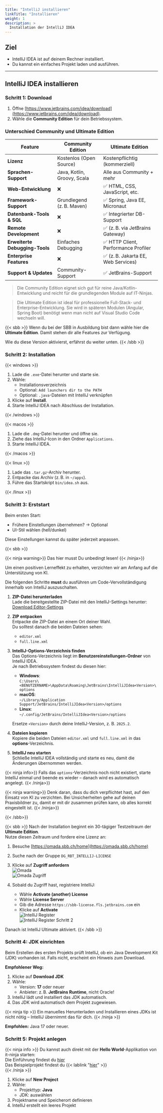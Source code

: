 ```yaml
---
title: "IntelliJ installieren"
linkTitle: "Installieren"
weight: 1
description: >
  Installation der IntelliJ IDEA
---
```


## Ziel

- IntelliJ IDEA ist auf deinem Rechner installiert.
- Du kannst ein einfaches Projekt laden und ausführen.

---

## IntelliJ IDEA installieren

### Schritt 1: Download

1. Öffne [https://www.jetbrains.com/idea/download](https://www.jetbrains.com/idea/download).
2. Wähle die **Community Edition** für dein Betriebssystem.

### Unterschied Community und Ultimate Edition

| Feature                        | Community Edition           | Ultimate Edition                     |
| ------------------------------ | --------------------------- | ------------------------------------ |
| **Lizenz**                     | Kostenlos (Open Source)     | Kostenpflichtig (kommerziell)        |
| **Sprachen-Support**           | Java, Kotlin, Groovy, Scala | Alle aus Community + mehr            |
| **Web-Entwicklung**            | ❌                          | ✅ HTML, CSS, JavaScript, etc.       |
| **Framework-Support**          | Grundlegend (z. B. Maven)   | ✅ Spring, Java EE, Micronaut        |
| **Datenbank-Tools & SQL**      | ❌                          | ✅ Integrierter DB-Support           |
| **Remote Development**         | ❌                          | ✅ (z. B. via JetBrains Gateway)     |
| **Erweiterte Debugging-Tools** | Einfaches Debugging         | ✅ HTTP Client, Performance Profiler |
| **Enterprise Features**        | ❌                          | ✅ (z. B. Jakarta EE, Web Services)  |
| **Support & Updates**          | Community-Support           | ✅ JetBrains-Support                 |

> Die Community Edition eignet sich gut für reine Java/Kotlin-Entwicklung und reicht für die grundlegenden Module auf IT-Ninjas.

> Die Ultimate Edition ist ideal für professionelle Full-Stack- und Enterprise-Entwicklung. Sie wird in späteren Modulen (Angular, Spring Boot) benötigt wenn man nicht auf Visual Studio Code wechseln will.

{{< sbb >}}
Wenn du bei der SBB in Ausbildung bist dann wähle hier die **Ultimate Edition**. Damit stehen dir alle Features zur
Verfügung.

Wie du diese Version aktivierst, erfährst du weiter unten.
{{< /sbb >}}

### Schritt 2: Installation

{{< windows >}}

1. Lade die `.exe`-Datei herunter und starte sie.
2. Wähle:
   - Installationsverzeichnis
   - Optional: `Add launchers dir to the PATH`
   - Optional: `.java`-Dateien mit IntelliJ verknüpfen
3. Klicke auf **Install**.
4. Starte IntelliJ IDEA nach Abschluss der Installation.

{{< /windows >}}

{{< macos >}}

1. Lade die `.dmg`-Datei herunter und öffne sie.
2. Ziehe das IntelliJ-Icon in den Ordner `Applications`.
3. Starte IntelliJ IDEA.

{{< /macos >}}

{{< linux >}}

1. Lade das `.tar.gz`-Archiv herunter.
2. Entpacke das Archiv (z. B. in `~/apps`).
3. Führe das Startskript `bin/idea.sh` aus.

{{< /linux >}}

### Schritt 3: Erststart

Beim ersten Start:

- Frühere Einstellungen übernehmen? → Optional
- UI-Stil wählen (hell/dunkel)

Diese Einstellungen kannst du später jederzeit anpassen.

{{< sbb >}}

{{< ninja warning>}}
Das hier musst Du unbedingt lesen!
{{< /ninja>}}

Um einen positiven Lerneffekt zu erhalten, verzichten wir am Anfang auf die Unterstützung von KI.

Die folgenden Schritte **must** du ausführen um Code-Vervollständigung innerhalb von IntelliJ auszuschalten.

1. **ZIP-Datei herunterladen**  
   Lade die bereitgestellte ZIP-Datei mit den IntelliJ-Settings herunter:  
   [Download Editor-Settings](/files/tools/ide/intellij/BaseProfil.zip)

2. **ZIP entpacken**  
   Entpacke die ZIP-Datei an einem Ort deiner Wahl.  
   Du solltest danach die beiden Dateien sehen:

   - `editor.xml`
   - `full.line.xml`

3. **IntelliJ-Options-Verzeichnis finden**  
   Das Options-Verzeichnis liegt im **Benutzereinstellungen-Ordner** von IntelliJ IDEA.  
   Je nach Betriebssystem findest du diesen hier:

   - **Windows**:  
     `C:\Users\<BENUTZERNAME>\AppData\Roaming\JetBrains\IntelliJIdea<Version>\options`
   - **macOS**:  
     `~/Library/Application Support/JetBrains/IntelliJIdea<Version>/options`
   - **Linux**:  
     `~/.config/JetBrains/IntelliJIdea<Version>/options`

   Ersetze `<Version>` durch deine IntelliJ-Version, z. B. `2025.2`.

4. **Dateien kopieren**  
   Kopiere die beiden Dateien `editor.xml` und `full.line.xml` in das **options**-Verzeichnis.

5. **IntelliJ neu starten**  
   Schließe IntelliJ IDEA vollständig und starte es neu, damit die Änderungen übernommen werden.

{{< ninja info>}}
Falls das `options`-Verzeichnis noch nicht existiert, starte IntelliJ einmal und beende es wieder – danach wird es automatisch angelegt.
{{< /ninja>}}

{{< ninja warning>}}
Denk daran, dass du dich verpflichtet hast, auf den Einsatz von KI zu verzichten. Bei Unsicherheiten gehe auf deinen
Praxisbildner zu, damit er mit dir zusammen prüfen kann, ob alles korrekt eingestellt ist.
{{< /ninja>}}

{{< /sbb>}}

{{< sbb >}}
Nach der Installation beginnt ein 30-tägiger Testzeitraum der **Ultimate Edition**.  
Nutze diesen Zeitraum und fordere eine Lizenz an:

1. Besuche [https://omada.sbb.ch/home](https://omada.sbb.ch/home)
2. Suche nach der Gruppe `DG_RBT_INTELLIJ-LICENSE`
3. Klicke auf **Zugriff anfordern**  
   ![Omada](./images/omada.png)  
   ![Omada Zugriff](./images/omada_zugriff.png)
4. Sobald du Zugriff hast, registriere IntelliJ:

   - Wähle **Activate (another) License**
   - Wähle **License Server**
   - Gib die Adresse `https://sbb-license.fls.jetbrains.com` ein
   - Klicke auf **Activate**  
     ![IntelliJ Register](./images/intellij_register.png)  
     ![IntelliJ Register Schritt 2](./images/intellij_register1.png)

Danach ist IntelliJ Ultimate aktiviert.
{{< /sbb >}}

### Schritt 4: JDK einrichten

Beim Erstellen des ersten Projekts prüft IntelliJ, ob ein Java Development Kit (JDK) vorhanden ist. Falls nicht, erscheint ein Hinweis zum Download.

**Empfohlener Weg:**

1. Klicke auf **Download JDK**
2. Wähle:
   - Version: **17** oder neuer
   - Anbieter: z. B. **JetBrains Runtime**, nicht Oracle!
3. IntelliJ lädt und installiert das JDK automatisch.
4. Das JDK wird automatisch dem Projekt zugewiesen.

{{< ninja tip >}}
Ein manuelles Herunterladen und Installieren eines JDKs ist nicht nötig – IntelliJ übernimmt das für dich.
{{< /ninja >}}

**Empfohlen:** Java 17 oder neuer.

### Schritt 5: Projekt anlegen

{{< ninja info >}}
Du kannst auch direkt mit der **Hello World**-Applikation von it-ninja starten:  
Die Einführung findest du [hier](../../../../02_java/03_java-grundlagen/01_java_intro)  
Das Beispielprojekt findest du
{{< lablink "[hier](../../../../../labs/02_java/03_java-grundlagen/00_simple-hello-world/)" >}}  
{{< /ninja >}}

1. Klicke auf **New Project**
2. Wähle:
   - Projekttyp: **Java**
   - JDK: auswählen
3. Projektname und Speicherort definieren
4. IntelliJ erstellt ein leeres Projekt
